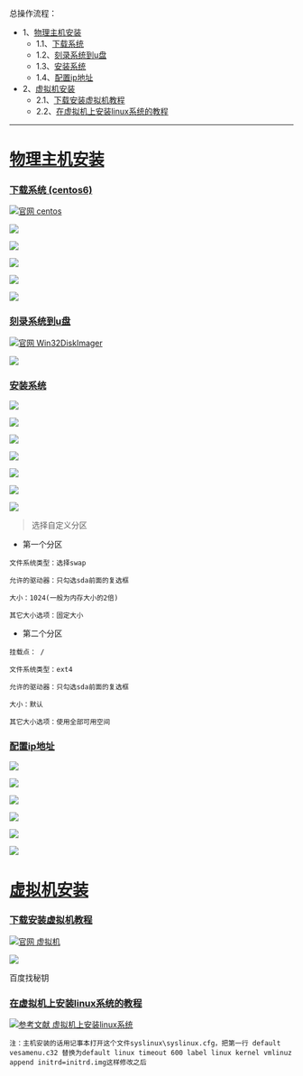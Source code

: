总操作流程：
- 1、[物理主机安装](#linux-01)
    - 1.1、[下载系统](#linux-01-01)
    - 1.2、[刻录系统到u盘](#linux-01-02)
    - 1.3、[安装系统](#linux-01-03)
    - 1.4、[配置ip地址](#linux-01-04)
- 2、[虚拟机安装](#linux-02)
    - 2.1、[下载安装虚拟机教程](#linux-02-01)
    - 2.2、[在虚拟机上安装linux系统的教程](#linux-02-02)


***

# <a name="Linux-01" href="#" >物理主机安装</a>

### <a name="Linux-01-01" href="#" >下载系统 (centos6)</a>

[![](https://img.shields.io/badge/官网-centos-yellow.svg "官网 centos")](https://www.centos.org/)

![](image/2-1.png)

![](image/2-2.png)

![](image/2-3.png)

![](image/2-4.png)

![](image/2-5.png)


### <a name="Linux-01-02" href="#" >刻录系统到u盘</a>

[![](https://img.shields.io/badge/官网-Win32DiskImager-red.svg "官网 Win32DiskImager")](https://sourceforge.net/projects/win32diskimager/files/latest/download)


![](image/2-6.png)

### <a name="Linux-01-03" href="#" >安装系统</a>

![](image/2-7.png)

![](image/2-8.png)

![](image/2-9.png)

![](image/2-10.png)

![](image/2-11.png)

![](image/2-12.png)

![](image/2-13.png)

> 选择自定义分区

- 第一个分区
```
文件系统类型：选择swap

允许的驱动器：只勾选sda前面的复选框

大小：1024(一般为内存大小的2倍)

其它大小选项：固定大小
```

- 第二个分区
```
挂载点： /

文件系统类型：ext4

允许的驱动器：只勾选sda前面的复选框

大小：默认

其它大小选项：使用全部可用空间
```

### <a name="Linux-04" href="#" >配置ip地址</a>

![](image/2-14.png)

![](image/2-15.png)

![](image/2-16.png)

![](image/2-17.png)

![](image/2-18.png)

![](image/2-19.png)

# <a name="Linux-02" href="#" >虚拟机安装</a>
### <a name="Linux-02-01" href="#" >下载安装虚拟机教程</a>

[![](https://img.shields.io/badge/官网-虚拟机-red.svg "官网 虚拟机")](http://www.vmware.com/products/workstation/)

![](image/2-1.png)

百度找秘钥


### <a name="Linux-02-02" href="#" >在虚拟机上安装linux系统的教程</a>

[![](https://img.shields.io/badge/参考文献-虚拟机上安装linux系统-yellow.svg "参考文献 虚拟机上安装linux系统")](http://jingyan.baidu.com/article/a948d651484fba0a2dcd2e15.html)

`注：主机安装的话用记事本打开这个文件syslinux\syslinux.cfg，把第一行 default vesamenu.c32 替换为default linux timeout 600 label linux kernel vmlinuz append initrd=initrd.img这样修改之后`

